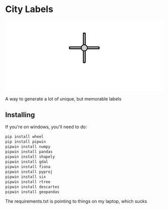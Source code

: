 # City Labels

![A world map with a marker that points to Oran in Algeria](city_maps/Algeria_Oran.png)

A way to generate a lot of unique, but memorable labels

## Installing

If you're on windows, you'll need to do:

```
pip install wheel
pip install pipwin
pipwin install numpy
pipwin install pandas
pipwin install shapely
pipwin install gdal
pipwin install fiona
pipwin install pyproj
pipwin install six
pipwin install rtree
pipwin install descartes
pipwin install geopandas
```
The requirements.txt is pointing to things on my laptop, which sucks